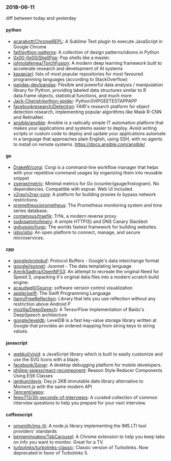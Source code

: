 ### 2018-06-11
diff between today and yesterday

#### python
* [acarabott/ChromeREPL](https://github.com/acarabott/ChromeREPL): A Sublime Text plugin to execute JavaScript in Google Chrome
* [faif/python-patterns](https://github.com/faif/python-patterns): A collection of design patterns/idioms in Python
* [0x00-0x00/ShellPop](https://github.com/0x00-0x00/ShellPop): Pop shells like a master.
* [johnolafenwa/TorchFusion](https://github.com/johnolafenwa/TorchFusion): A modern deep learning framework built to accelerate research and development of AI systems
* [kaxap/arl](https://github.com/kaxap/arl): lists of most popular repositories for most favoured programming languages (according to StackOverflow)
* [pandas-dev/pandas](https://github.com/pandas-dev/pandas): Flexible and powerful data analysis / manipulation library for Python, providing labeled data structures similar to R data.frame objects, statistical functions, and much more
* [Jack-Cherish/python-spider](https://github.com/Jack-Cherish/python-spider): Python3VIPGEETESTAPPAPP
* [facebookresearch/Detectron](https://github.com/facebookresearch/Detectron): FAIR's research platform for object detection research, implementing popular algorithms like Mask R-CNN and RetinaNet.
* [ansible/ansible](https://github.com/ansible/ansible): Ansible is a radically simple IT automation platform that makes your applications and systems easier to deploy. Avoid writing scripts or custom code to deploy and update your applications  automate in a language that approaches plain English, using SSH, with no agents to install on remote systems. https://docs.ansible.com/ansible/

#### go
* [DrakeW/corgi](https://github.com/DrakeW/corgi): Corgi is a command-line workflow manager that helps with your repetitive command usages by organizing them into reusable snippet
* [zserge/metric](https://github.com/zserge/metric): Minimal metrics for Go (counter/gauge/histogram). No dependencies. Compatible with expvar. Web UI included.
* [v2ray/v2ray-core](https://github.com/v2ray/v2ray-core): A platform for building proxies to bypass network restrictions.
* [prometheus/prometheus](https://github.com/prometheus/prometheus): The Prometheus monitoring system and time series database.
* [containous/traefik](https://github.com/containous/traefik): Trfik, a modern reverse proxy
* [sudosammy/knary](https://github.com/sudosammy/knary): A simple HTTP(S) and DNS Canary Slackbot
* [gohugoio/hugo](https://github.com/gohugoio/hugo): The worlds fastest framework for building websites.
* [istio/istio](https://github.com/istio/istio): An open platform to connect, manage, and secure microservices.

#### cpp
* [google/protobuf](https://github.com/google/protobuf): Protocol Buffers - Google's data interchange format
* [google/jsonnet](https://github.com/google/jsonnet): Jsonnet - The data templating language
* [AmrikSadhra/OpenNFS3](https://github.com/AmrikSadhra/OpenNFS3): An attempt to recreate the original Need for Speed 3, unpacking it's original data files into a modern scratch build engine.
* [acaudwell/Gource](https://github.com/acaudwell/Gource): software version control visualization
* [apple/swift](https://github.com/apple/swift): The Swift Programming Language
* [tiann/FreeReflection](https://github.com/tiann/FreeReflection): Library that lets you use reflection without any restriction above Android P
* [mozilla/DeepSpeech](https://github.com/mozilla/DeepSpeech): A TensorFlow implementation of Baidu's DeepSpeech architecture
* [google/leveldb](https://github.com/google/leveldb): LevelDB is a fast key-value storage library written at Google that provides an ordered mapping from string keys to string values.

#### javascript
* [webkul/vivid](https://github.com/webkul/vivid): a JavaScript library which is built to easily customize and use the SVG Icons with a blaze.
* [facebook/Sonar](https://github.com/facebook/Sonar): A desktop debugging platform for mobile developers.
* [philipp-spiess/react-recomponent](https://github.com/philipp-spiess/react-recomponent): Reason Style Reducer Components Using ES6 Classes
* [iamkun/dayjs](https://github.com/iamkun/dayjs):  Day.js 2KB immutable date library alternative to Moment.js with the same modern API
* [Tencent/wepy](https://github.com/Tencent/wepy): 
* [fejes713/30-seconds-of-interviews](https://github.com/fejes713/30-seconds-of-interviews): A curated collection of common interview questions to help you prepare for your next interview.

#### coffeescript
* [omsmith/ims-lti](https://github.com/omsmith/ims-lti): A node.js library implementing the IMS LTI tool providers' standards
* [benjaminoakes/TabCarousel](https://github.com/benjaminoakes/TabCarousel): A Chrome extension to help you keep tabs on info you want to monitor. Great for a TV.
* [turbolinks/turbolinks-classic](https://github.com/turbolinks/turbolinks-classic): Classic version of Turbolinks. Now deprecated in favor of Turbolinks 5.
